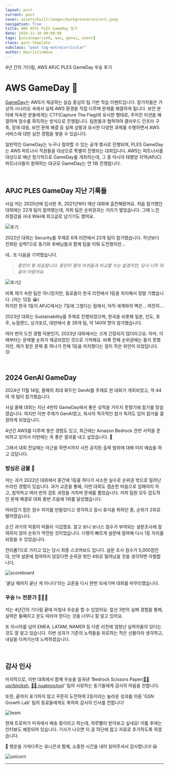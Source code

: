 ```yaml
---
layout: post
current: post
cover: assets/built/images/background/unicorn.jpeg
navigation: True
title: AWS APJC PLES GameDay 일기
date: 2024-11-30 00:00:00
tags: [uncategorized, aws, genai, event]
class: post-template
subclass: "post tag-extracurricular"
author: HeuristicWave
---
```


4년 간의 기다림, AWS APJC PLES GameDay 우승 후기

# AWS GameDay 🦄

[GameDay](https://aws.amazon.com/ko/gameday/)는 AWS가 제공하는 실습 중심의 팀 기반 학습 이벤트입니다. 참가자들은 가상의 시나리오 속에서 실제 AWS 환경을 직접 다루며 문제를 해결하게 됩니다.
보안 분야에 익숙한 분들에게는 CTF(Capture The Flag)와 유사한 형태로, 주어진 미션을 해결하며 점수를 획득하는 방식으로 진행됩니다.
팀원들과 협력하여 클라우드 인프라 구축, 장애 대응, 보안 문제 해결 등 실제 상황과 유사한 다양한 과제를 수행하면서 AWS 서비스에 대한 실전 경험을 쌓을 수 있습니다.

일반적인 GameDay는 누구나 참여할 수 있는 공개 행사로 진행되며, PLES GameDay는 AWS 파트너사 직원들을 대상으로 특별히 진행되는 대회입니다.
AWS는 파트너사를 대상으로 매년 정기적으로 GameDay를 개최하는데, 그 중 아시아 태평양 지역(APJC) 파트너사들이 참여하는 대규모 GameDay는 연 1회 진행됩니다.

<br>

## APJC PLES GameDay 지난 기록들

사실 저는 2020년에 입사한 후, 2021년부터 매년 대회에 출전해왔어요.
처음 참가했던 대회에는 22개 팀이 참여했는데, 저희 팀은 순위권과는 거리가 멀었습니다.
그때 느낀 좌절감을 사내 Wiki에 회고글로 남기기도 했어요.

![후기](../../assets/built/images/post/etc/review.png)

2022년 대회는 Security를 주제로 6개 리전에서 23개 팀이 참가했습니다. 작년보다 진화된 실력?으로 동기와 후배님들과 함께 팀을 이뤄 도전했지만...

네.. 또 다음을 기약했습니다.

> _흥민이 형 죄송합니다. 흥민이 형의 아쉬움과 비교할 수는 없겠지만, 당시 너무 마음이 아팠어요._

![후기2](../../assets/built/images/post/etc/review2.png)

비록 제가 속한 팀은 아니었지만, 동료들이 한국 리전에서 1등을 차지해서 정말 기뻤습니다. (저는 12등 😭) <br>
하지만 한국 1등이 APJC에서는 7등에 그쳤다는 점에서, 아직 세계와의 벽은... 여전히...

2023년 대회는 Sustainability를 주제로 진행되었으며, 한국을 비롯해 일본, 인도, 호주, 뉴질랜드, 싱가포르, 대만에서 총 39개 팀, 약 140여 명이 참가했습니다.

여러 번의 도전 경험 덕분인지, 2023년 대회에서는 크게 긴장되지 않더라고요. 아마, 이때부터는 문제별 순위가 제공되었던 것으로 기억해요.
비록 전체 순위권에는 들지 못했지만, 제가 맡은 문제 중 하나가 전체 1등을 차지했다는 점이 작은 위안이 되었답니다. 😌

<br>

## 2024 GenAI GameDay

2024년 11월 14일, 올해의 최대 화두인 GenAI를 주제로 한 대회가 개최되었고, 약 44여 개 팀이 참가했습니다.

사실 올해 대회는 지난 4번의 GameDay에서 좋은 성적을 거두지 못했기에 참가를 망설였습니다. 하지만 이번 주제가 GenAI였고, 회사의 적극적인 참가 독려도 있어 참가를 결정하게 되었습니다.

4년간 AWS를 다루며 쌓은 경험도 있고, 최근에는 Amazon Bedrock 관련 서적을 준비하고 있어서 이번에는 꼭 좋은 결과를 내고 싶었습니다. 🙏

그래서 대회 전날에는 야근을 하면서까지 사전 공지된 출제 범위에 대해 미리 예습을 하고 갔답니다.

### 방심은 금물 🚫

저는 과거 2022년 대회에서 중간에 1등을 하다가 사소한 실수로 순위권 밖으로 밀려난 쓰라린 경험이 있습니다.
과거 교훈을 통해, 이번 대회도 겸손한 마음으로 임해야지 하고, 침착하고 여러 번의 검토 과정을 거치며 문제를 풀었습니다.
저희 팀원 모두 압도적인 문제 해결로 대회 중반 즈음에 1위를 달성했습니다.

따라잡기 힘든 점수 차이를 만들었다고 생각하고 잠시 휴식을 취하던 중, 순위가 2위로 떨어졌습니다.

순간 과거의 악몽이 떠올라 식겁했죠. 알고 보니 보너스 점수가 부여되는 설문조사에 참여하지 않아 순위가 역전된 것이었습니다. 다행히 빠르게 설문에 참여해 다시 1등 자리를 되찾을 수 있었습니다.

전리품?으로 가지고 있는 당시 최종 스코어보드 입니다. 설문 조사 점수가 5,000점인데, 만약 설문에 참여하지 않았다면 순위권 밖인 4위로 밀려났을 것을 생각하면 아찔합니다.

![scoreboard](../../assets/built/images/post/etc/scoreboard.png)

'끝날 때까지 끝난 게 아니다'라는 교훈을 다시 한번 되새기며 대회를 마무리했습니다.

### 우승 != 전문가 🧑🏻‍💻

저는 4년간의 기다림 끝에 마침내 우승을 할 수 있었어요.
앞선 3번의 실패 경험을 통해, 실력은 둘째치고 운도 따라야 한다는 것을 너무나 잘 알고 있어요.

또 아시아를 넘어 EMEA, LATAM, NAMER 등 다른 리전에 엄청난 실력자들이 있다는 것도 잘 알고 있습니다.
이번 성과가 기존의 노력들을 위로하는 작은 선물이라 생각하고, 내실을 다져가는데 노력하겠습니다.

<br>

## 감사 인사

마지막으로, 이번 대회에서 함께 우승을 일궈낸 'Bedrock Scissors Paper([🏃🏻 usr/bin/ksh](https://user-bin-ksh.medium.com/), [🏃‍♂️ nuatmochoi](https://medium.com/@nuatmochoi))' 팀의 사랑하는 동기들에게 감사의 마음을 전합니다.

또한, 끝까지 포기하지 않고 꾸준히 도전하여 2등이라는 놀라운 성과를 이룬 'GSN Growth Lab' 팀의 동료들에게도 축하와 감사의 인사를 전합니다!

![team](../../assets/built/images/post/etc/team.png)

현재 트로피가 미국에서 배송 중이라고 하는데, 하루빨리 받아보고 싶네요!
이틀 후에는 인터뷰도 예정되어 있습니다. 기사가 나오면 이 글 하단에 참고 자료로 추가하도록 하겠습니다.

🦄 행운을 가져다주는 유니콘과 함께, 소중한 시간을 내어 읽어주셔서 감사합니다! 😃

![unicorn](../../assets/built/images/background/unicorn.jpeg)

---
